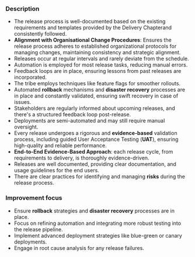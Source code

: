 ### Description

-   The release process is well-documented based on the existing requirements and templates provided by the Delivery Chapterand consistently followed.
-   **Alignment with Organisational Change Procedures**: Ensures the release process adheres to established organizational protocols for managing changes, maintaining consistency and strategic alignment.
-   Releases occur at regular intervals and rarely deviate from the schedule.
-   Automation is employed for most release tasks, reducing manual errors.
-   Feedback loops are in place, ensuring lessons from past releases are incorporated.
-   The tribe employs techniques like feature flags for smoother rollouts.
-   Automated **rollback** mechanisms and **disaster recovery** processes are in place and constantly validated, ensuring swift recovery in case of issues.
-   Stakeholders are regularly informed about upcoming releases, and there's a structured feedback loop post-release.
-   Deployments are semi-automated and may still require manual oversight.
-   Every release undergoes a rigorous and **evidence-based** validation process, including guided User Acceptance Testing (**UAT**), ensuring high-quality and reliable performance.
-   **End-to-End Evidence-Based Approach**: each release cycle, from requirements to delivery, is thoroughly evidence-driven.
-   Releases are well documented, providing clear documentation, and usage guidelines for the end users.
-   There are clear practices for identifying and managing **risks** during the release process.

### Improvement focus

-   Ensure **rollback** strategies and **disaster recovery** processes are in place.
-   Focus on refining automation and integrating more robust testing into the release pipeline.
-   Implement advanced deployment strategies like blue-green or canary deployments.
-   Engage in root cause analysis for any release failures.
